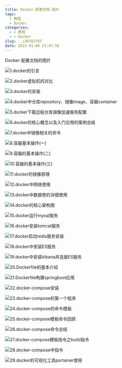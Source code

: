 ```yaml
---
title: Docker-配置文档-图片
tags:
  - 教程
  - Docker
categories:
  - - 教程
  - - Docker
slug: ../26f6376f
date: 2022-01-06 21:47:56
---
```


Docker-配置文档的图片

<!--more-->

![1.docker的引言](index/1.docker的引言-16414766468491.png)

![2.docker虚拟机的对比](index/2.docker虚拟机的对比.png)

![3.docker的安装](index/3.docker的安装.png)

![4.docker中仓库repository、镜像image、容器container](index/4.docker中仓库repository、镜像image、容器container.png)

![5.docker下载远程仓库镜像加速服务配置](index/5.docker下载远程仓库镜像加速服务配置.png)

![6.docker的核心概念以及入门应用的案例总结](index/6.docker的核心概念以及入门应用的案例总结.png)

![7.docker中镜像相关的命令](index/7.docker中镜像相关的命令.png)

![8.容器基本操作(一)](index/8.容器基本操作(一).png)

![9.容器的基本操作(二)](index/9.容器的基本操作(二).png)

![10.容器的基本操作(三)](index/10.容器的基本操作(三).png)

![11.docker的镜像原理](index/11.docker的镜像原理.png)

![12.docker中网络使用](index/12.docker中网络使用.png)

![13.docker中数据卷的详细使用](index/13.docker中数据卷的详细使用.png)

![14.docker的核心架构图](index/14.docker的核心架构图.png)

![15.docker运行mysql服务](index/15.docker运行mysql服务.png)

![16.docker安装tomcat服务](index/16.docker安装tomcat服务.png)

![17.docker启动redis服务安装](index/17.docker启动redis服务安装.png)

![18.docker中安装ES服务](index/18.docker中安装ES服务.png)

![19.docker中安装kibana并连接ES服务](index/19.docker中安装kibana并连接ES服务.png)

![20.Dockerfile的基本介绍](index/20.Dockerfile的基本介绍.png)

![21.Dockerfile构建springboot应用](index/21.Dockerfile构建springboot应用.png)

![22.docker-compose安装](index/22.docker-compose安装.png)

![23.docker-compose的第一个程序](index/23.docker-compose的第一个程序.png)

![24.docker-compose的命令模板](index/24.docker-compose的命令模板.png)

![25.docker-compose模板命令回顾](index/25.docker-compose模板命令回顾.png)

![26.docker-compose命令总结](index/26.docker-compose命令总结.png)

![27.docker-compose模板指令之build指令](index/27.docker-compose模板指令之build指令.png)

![28.docker-compose中指令](index/28.docker-compose中指令.png)

![29.docker的可视化工具portainer使用](index/29.docker的可视化工具portainer使用.png)
